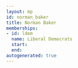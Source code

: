 ```yaml
---
layout: mp
id: norman_baker
title: Norman Baker
memberships:
- id: ldem
  name: Liberal Democrats
  start: 
  end: 
autogenerated: true
---
```

